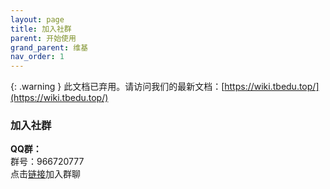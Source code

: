 ```yaml
---
layout: page
title: 加入社群
parent: 开始使用
grand_parent: 维基
nav_order: 1
---
```


{: .warning }
此文档已弃用。请访问我们的最新文档：[https://wiki.tbedu.top/](https://wiki.tbedu.top/)

### 加入社群  
**QQ群：**  
  群号：966720777  
  点击[链接](http://qm.qq.com/cgi-bin/qm/qr?_wv=1027&k=LdB8Y-JO2mcI5tZTWyN8WUF8-rVNPm6L&authKey=yJS4JVjfgCxHANTttwMkSODT6DagE0AE9Wry9w3eAt76zSiIG1LvvLlINfG825Ht&noverify=0&group_code=966720777)加入群聊  
